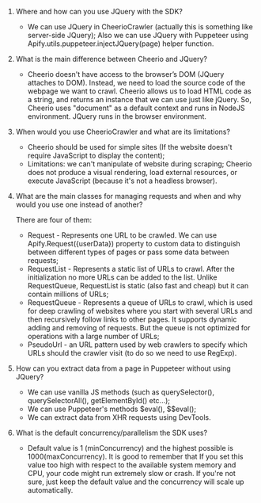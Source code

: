 1. Where and how can you use JQuery with the SDK?
    - We can use JQuery in CheerioCrawler (actually this is something like server-side JQuery); Also we can use JQuery with Puppeteer using Apify.utils.puppeteer.injectJQuery(page) helper function. 

2. What is the main difference between Cheerio and JQuery?

    -  Cheerio doesn't have access to the browser’s DOM (JQuery attaches to DOM). 
        Instead, we need to load the source code of the webpage we want to crawl. Cheerio allows us to load HTML code as a string, and returns an instance that we can use just like jQuery.
        So, Cheerio uses "document" as a default context and runs in NodeJS environment. JQuery runs in the browser environment.



3. When would you use CheerioCrawler and what are its limitations?

    - Cheerio should be used for simple sites (If the  website doesn't require JavaScript to display the content);
    - Limitations: we can't manipulate of website during scraping;
    Cheerio does not produce a visual rendering, load external resources, or execute JavaScript (because it's not a headless browser).

4. What are the main classes for managing requests and when and why would you use one instead of another?

    There are four of them: 
    - Request - Represents one URL to be crawled. We can use Apify.Request({userData}) property to custom data to distinguish between different types of pages or pass some data between requests;
    - RequestList - Represents a static list of URLs to crawl. After the initialization no more URLs can be added to the list. Unlike RequestQueue, RequestList is static (also fast and cheap) but it can contain millions of URLs;
    - RequestQueue - Represents a queue of URLs to crawl, which is used for deep crawling of websites where you start with several URLs and then recursively follow links to other pages. It supports dynamic adding and removing of requests. But the queue is not optimized for operations with a large number of URLs;
    - PseudoUrl - an URL pattern used by web crawlers to specify which URLs should the crawler visit (to do so we need to use RegExp).

5. How can you extract data from a page in Puppeteer without using JQuery?

    - We can use vanilla JS methods (such as querySelector(), querySelectorAll(), getElementById() etc...);
    - We can use Puppeteer's methods $eval(), $$eval();
    - We can extract data from XHR requests using DevTools.

6. What is the default concurrency/parallelism the SDK uses?

    -  Default value is 1 (minConcurrency) and the highest possible is 1000(maxConcurrency).
     It is good to remember that If you set this value too high with respect to the available system memory and CPU, your code might run extremely slow or crash. If you're not sure, just keep the default value and the concurrency will scale up automatically.